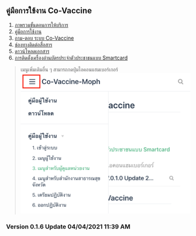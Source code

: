 ## คู่มือการใช้งาน Co-Vaccine

1. [ภาพรวมขั้นตอนการให้บริการ](https://ict.moph.go.th/upload_file/files/c2ee124ca87ed0f4a23bab985ba16246.pdf)
1. [คู่มือการใช้งาน](../user/login.md)
1. [ถาม-ตอบ ระบบ Co-Vaccine](https://docs.google.com/document/u/0/d/1_6qTG-n3PZt_2mOQiUma_ov1snj_FXaucPHIR5lma4A/mobilebasic)
1. [ช่องทางติดต่อสื่อสาร](../user/login.md)
1. [ดาวน์โหลดเอกสาร](../contact/index.md)
1. [การติดตั้งเครื่องอ่านบัตรประจำตัวประชาชนแบบ Smartcard](../smartcard/install.md)

>เมนูเพิ่มเติมอื่น ๆ สามารถกดปุ่มไอคอนแฮมเบอร์เกอร์
![](./img/menu-top.png)

### Version 0.1.6 Update 04/04/2021 11:39 AM
